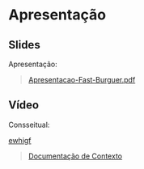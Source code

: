 
# Apresentação

## Slides

Apresentação:
>[Apresentacao-Fast-Burguer.pdf](https://github.com/user-attachments/files/18133915/Apresentacao-Fast-Burguer.pdf)


## Vídeo

Consseitual:


[ewhigf](./video/exemplo-de-funcionamento.mp4)







><a href="./"> Documentação de Contexto</a></li>
